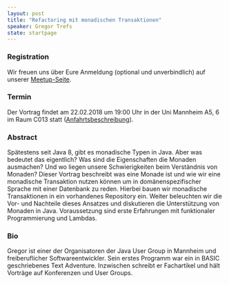 ```yaml
---
layout: post
title: "Refactoring mit monadischen Transaktionen"
speaker: Gregor Trefs 
state: startpage
---
```


### Registration

Wir freuen uns über Eure Anmeldung (optional und unverbindlich) auf unserer [Meetup-Seite](https://www.meetup.com/de-DE/mannheim-java-usergroup/events/246866481/).

### Termin

Der Vortrag findet am 22.02.2018 um 19:00 Uhr in der Uni Mannheim A5, 6 im Raum C013 statt ([Anfahrtsbeschreibung](/getting-there)).

### Abstract

Spätestens seit Java 8, gibt es monadische Typen in Java. Aber was bedeutet das eigentlich? Was sind die Eigenschaften die Monaden ausmachen? Und wo liegen unsere Schwierigkeiten beim Verständnis von Monaden? Dieser Vortrag beschreibt was eine Monade ist und wie wir eine monadische Transaktion nutzen können um in domänenspezifischer Sprache mit einer Datenbank zu reden. Hierbei bauen wir monadische Transaktionen in ein vorhandenes Repository ein. Weiter beleuchten wir die Vor- und Nachteile dieses Ansatzes und diskutieren die Unterstützung von Monaden in Java. Voraussetzung sind erste Erfahrungen mit funktionaler Programmierung und Lambdas.

### Bio

Gregor ist einer der Organisatoren der Java User Group in Mannheim und freiberuflicher Softwareentwickler. Sein erstes Programm war ein in BASIC geschriebenes Text Adventure. Inzwischen schreibt er Fachartikel und hält Vorträge auf Konferenzen und User Groups.
